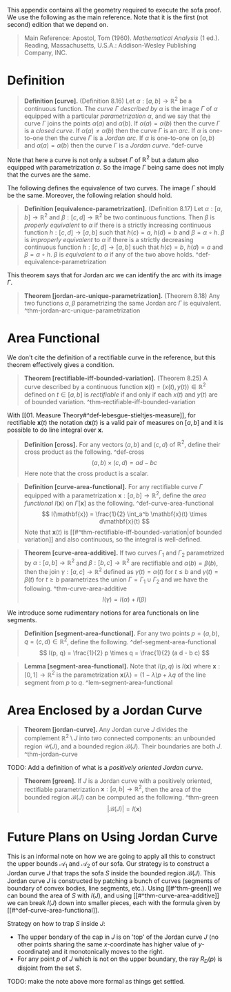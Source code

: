 This appendix contains all the geometry required to execute the sofa proof. We use the following as the main reference. Note that it is the first (not second) edition that we depend on.

> Main Reference: 
> 	Apostol, Tom (1960). _Mathematical Analysis_ (1 ed.). Reading, Massachusetts, U.S.A.: Addison-Wesley Publishing Company, INC.

# Definition

> __Definition [curve].__ (Definition 8.16) Let $\alpha : [a, b] \to \mathbb{R}^2$ be a continuous function. The _curve $\Gamma$ described by $\alpha$_ is the image $\Gamma$ of $\alpha$ equipped with a particular _parametrization_ $\alpha$, and we say that the curve $\Gamma$ joins the points $\alpha(a)$ and $\alpha(b)$.
> If $\alpha(a)=\alpha(b)$ then the curve $\Gamma$ is a _closed curve_. If $\alpha(a) \neq \alpha(b)$ then the curve $\Gamma$ is an _arc_. If $\alpha$ is one-to-one then the curve $\Gamma$ is a _Jordan arc_. If $\alpha$ is one-to-one on $[a, b)$ and $\alpha(a) = \alpha(b)$ then the curve $\Gamma$ is a _Jordan curve_. ^def-curve

Note that here a curve is not only a subset $\Gamma$ of $\mathbb{R}^2$ but a datum also equipped with parametrization $\alpha$. So the image $\Gamma$ being same does not imply that the curves are the same.

The following defines the equivalence of two curves. The image $\Gamma$ should be the same. Moreover, the following relation should hold.

> __Definition [equivalence-parametrization].__ (Definition 8.17) Let $\alpha : [a, b] \to \mathbb{R}^2$ and $\beta : [c, d] \to \mathbb{R}^2$ be two continuous functions. 
> Then $\beta$ is _properly equivalent_ to $\alpha$ if there is a strictly increasing continuous function $h : [c, d] \to [a, b]$ such that $h(c) = a$, $h(d) = b$ and $\beta = \alpha \circ h$.
> $\beta$ is _improperly equivalent_ to $\alpha$ if there is a strictly decreasing continuous function $h : [c, d] \to [a, b]$ such that $h(c) = b$, $h(d) = a$ and $\beta = \alpha \circ h$. 
> $\beta$ is _equivalent_ to $\alpha$ if any of the two above holds. ^def-equivalence-parametrization

This theorem says that for Jordan arc we can identify the arc with its image $\Gamma$.

> __Theorem [jordan-arc-unique-parametrization].__ (Theorem 8.18) Any two functions $\alpha, \beta$ parametrizing the same Jordan arc $\Gamma$ is equivalent. ^thm-jordan-arc-unique-parametrization

# Area Functional

We don't cite the definition of a rectifiable curve in the reference, but this theorem effectively gives a condition.

> __Theorem [rectifiable-iff-bounded-variation].__ (Theorem 8.25) A curve described by a continuous function $\mathbf{x}(t) = (x(t), y(t)) \in \mathbb{R}^2$ defined on $t \in [a, b]$ is _rectifiable_ if and only if each $x(t)$ and $y(t)$ are of bounded variation. ^thm-rectifiable-iff-bounded-variation

With [[01. Measure Theory#^def-lebesgue-stieltjes-measure]], for rectifiable $\mathbf{x}(t)$ the notation $d\mathbf{x}(t)$ is a valid pair of measures on $[a, b]$ and it is possible to do line integral over $\mathbf{x}$.

> __Definition [cross].__ For any vectors $(a, b)$ and $(c, d)$ of $\mathbb{R}^2$, define their cross product as the following. ^def-cross
$$
(a, b) \times (c, d) = a d - b c
$$
> Here note that the cross product is a scalar.

> __Definition [curve-area-functional].__ For any rectifiable curve $\Gamma$ equipped with a parametrization $\mathbf{x} : [a, b] \to \mathbb{R}^2$, define the _area functional_ $I(\mathbf{x})$ on $\Gamma[\mathbf{x}]$ as the following. ^def-curve-area-functional
$$
I(\mathbf{x}) = \frac{1}{2} \int_a^b \mathbf{x}(t) \times d\mathbf{x}(t)
$$
> Note that $\mathbf{x}(t)$ is [[#^thm-rectifiable-iff-bounded-variation|of bounded variation]] and also continuous, so the integral is well-defined.

> __Theorem [curve-area-additive].__ If two curves $\Gamma_1$ and $\Gamma_2$ parametrized by $\alpha : [a, b] \to \mathbb{R}^2$ and $\beta : [b, c] \to \mathbb{R}^2$ are rectifiable and $\alpha(b) = \beta(b)$, then the join $\gamma : [a, c] \to \mathbb{R}^2$ defined as $\gamma(t) = \alpha(t)$ for $t \leq b$ and $\gamma(t) = \beta(t)$ for $t \geq b$ parametrizes the union $\Gamma = \Gamma_1 \cup \Gamma_2$ and we have the following. ^thm-curve-area-additive
$$
I(\gamma) = I(\alpha) + I(\beta)
$$

We introduce some rudimentary notions for area functionals on line segments.

> __Definition [segment-area-functional].__ For any two points $p = (a, b), q = (c, d) \in \mathbb{R}^2$, define the following. ^def-segment-area-functional
$$
I(p, q) = \frac{1}{2} p \times q = \frac{1}{2} (a d - b c)
$$

> __Lemma [segment-area-functional].__ Note that $I(p, q)$ is $I(\mathbf{x})$ where $\mathbf{x} : [0, 1] \to \mathbb{R}^2$ is the parametrization $\mathbf{x}(\lambda) = (1 - \lambda)p + \lambda q$ of the line segment from $p$ to $q$. ^lem-segment-area-functional

# Area Enclosed by a Jordan Curve

> __Theorem [jordan-curve].__ Any Jordan curve $J$ divides the complement $\mathbb{R}^2 \setminus J$ into two connected components: an unbounded region $\mathcal{U}(J)$, and a bounded region $\mathcal{B}(J)$. Their boundaries are both $J$. ^thm-jordan-curve

TODO: Add a definition of what is a _positively oriented Jordan curve_.

> __Theorem [green].__ If $J$ is a Jordan curve with a positively oriented, rectifiable parametrization $\mathbf{x} : [a, b] \to \mathbb{R}^2$, then the area of the bounded region $\mathcal{B}(J)$ can be computed as the following. ^thm-green
$$
\left| \mathcal{B}(J) \right| = I(\mathbf{x})
$$

# Future Plans on Using Jordan Curve

This is an informal note on how we are going to apply all this to construct the upper bounds $\mathcal{A}_1$ and $\mathcal{A}_2$ of our sofa. Our strategy is to construct a Jordan curve $J$ that traps the sofa $S$ inside the bounded region $\mathcal{B}(J)$. This Jordan curve $J$ is constructed by patching a bunch of curves (segments of boundary of convex bodies, line segments, etc.). Using [[#^thm-green]] we can bound the area of $S$ with $I(J)$, and using [[#^thm-curve-area-additive]] we can break $I(J)$ down into smaller pieces, each with the formula given by [[#^def-curve-area-functional]].

Strategy on how to trap $S$ inside $J$:
- The upper bondary of the cap in $J$ is on 'top' of the Jordan curve $J$ (no other points sharing the same $x$-coordinate has higher value of $y$-coordinate) and it monotonically moves to the right.
- For any point $p$ of $J$ which is not on the upper boundary, the ray $R_D(p)$ is disjoint from the set $S$.

TODO: make the note above more formal as things get settled.
